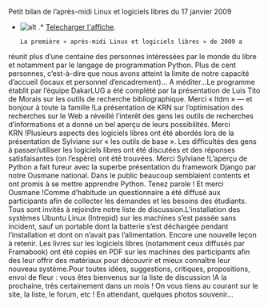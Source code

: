 
 Petit bilan de l’après-midi Linux et logiciels libres du 17 janvier 2009
* ![alt](https://raw.github.com/Dakarlug/site-datas/master/datas/p1010461-150x150.jpg "") .*  [Telecharger l'affiche](https://raw.github.com/Dakarlug/site-datas/master/datas/pdf "").
    
      La première « après-midi Linux et logiciels libres » de 2009 a
réunit plus d’une centaine des personnes intéressées par le monde du
libre et notamment par le langage de programmation Python. Plus de cent
personnes, c’est-à-dire que nous avons atteint la limite de notre
capacité d’accueil (locaux et personnel d’encadrement)… A méditer…Le programme établit par l’équipe DakarLUG a été complété par la
présentation de Luis Tito de Morais sur les outils de recherche
bibliographique. Merci « ltdm » — et bonjour à toute la famille !La présentation de KRN sur l’optimisation des recherches sur le Web
a réveillé l’interêt des gens les outils de recherches d’informations
et a donné un bel aperçu de leurs possibilités. Merci KRN !Plusieurs aspects des logiciels libres ont été abordés lors de la
présentation de Sylviane sur « les outils de base ». Les difficultés
des gens à passer/utiliser les logiciels libres ont été discutées et
des réponses satisfaisantes (on l’espère) ont été trouvées. Merci
Sylviane !L’aperçu de Python a fait fureur avec la superbe présentation du framework Django
par notre Ousmane national. Dans le public beaucoup semblaient contents
et ont promis à se mettre apprendre Python. Tenez parole ! Et merci
Ousmane !Comme d’habitude un questionnaire a été diffusé aux participants
afin de collecter les demandes et les besoins des étudiants. Tous sont
invités à rejoindre notre liste de discussion.L’installation des systèmes Ubuntu Linux (Intrepid) sur les machines
s’est passée sans incident, sauf un portable dont la batterie s’est
déchargée pendant l’installation et dont on n’avait pas l’alimentation.
Encore une nouvelle leçon à retenir. Les livres sur les logiciels
libres (notamment ceux diffusés par Framabook)
ont été copiés en PDF sur les machines des participants afin des leur
offrir des matériaux pour découvrir et mieux connaître leur nouveau système.Pour toutes idées, suggestions, critiques, propositions, envoi de fleur : vous êtes bienvenus sur la liste de discussion !A la prochaine, très certainement dans un mois ! On vous tiens au courant sur le site, la liste, le forum, etc ! En attendant, quelques photos souvenir…


			
				
			
			
				
			
			
				
			
			
				
			
			
				
			
			
				
			
			
		
    
    
    



    



    



    



    



    



 
    
     